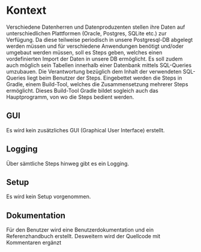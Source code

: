 # Kontext


Verschiedene Datenherren und Datenproduzenten stellen ihre Daten auf unterschiedlichen Plattformen (Oracle, Postgres, SQLite etc.) zur Verfügung. Da diese teilweise periodisch in unsere Postgresql-DB abgelegt werden müssen und für verschiedene Anwendungen benötigt und/oder umgebaut werden müssen, soll es Steps geben, welches einen vordefinierten Import der Daten in unsere DB ermöglicht. Es soll zudem auch möglich sein Tabellen innerhalb einer Datenbank mittels SQL-Queries umzubauen. Die Verantwortung bezüglich dem Inhalt der verwendeten SQL-Queries liegt beim Benutzer der Steps.
Eingebettet werden die Steps in Gradle, einem Build-Tool, welches die Zusammensetzung mehrerer Steps ermöglicht. Dieses Build-Tool Gradle bildet sogleich auch das Hauptprogramm, von wo die Steps bedient werden.

## GUI 
Es wird kein zusätzliches GUI (Graphical User Interface) erstellt.

## Logging 
Über sämtliche Steps hinweg gibt es ein Logging. 

## Setup
Es wird kein Setup vorgenommen.

## Dokumentation
Für den Benutzer wird eine Benutzerdokumentation und ein Referenzhandbuch erstellt. Desweitern wird der Quellcode mit Kommentaren ergänzt
